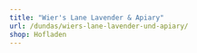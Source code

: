 ```yaml
---
title: "Wier's Lane Lavender & Apiary"
url: /dundas/wiers-lane-lavender-und-apiary/
shop: Hofladen
---
```

